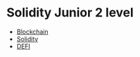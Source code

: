 # Solidity Junior 2 level

- [Blockchain](./blockchain/README.md)
- [Solidity](./solidity/README.md)
- [DEFI](./defi/README.md)
